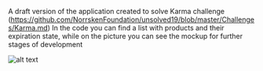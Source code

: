A draft version of the application created to solve Karma challenge (https://github.com/NorrskenFoundation/unsolved19/blob/master/Challenges/Karma.md)
In the code you can find a list with products and their expiration state, while on the picture you can see the mockup for further stages of development

![alt text](https://imgur.com/HhVbF1l.jpeg)

